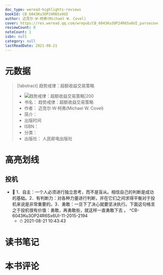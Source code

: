 ```yaml
---
doc_type: weread-highlights-reviews
bookId: CB_6043Ku3OP24R6Sx6UI
author: 迈克尔·W·柯弗(Michael W. Covel)
cover: https://res.weread.qq.com/wrepub/CB_6043Ku3OP24R6Sx6UI_parsecover
reviewCount: 0
noteCount: 1
isbn: null
category: null
lastReadDate: 2021-08-21
---
```

# 元数据
> [!abstract] 趋势戒律：超额收益交易策略
> - ![ 趋势戒律：超额收益交易策略|200](https://res.weread.qq.com/wrepub/CB_6043Ku3OP24R6Sx6UI_parsecover)
> - 书名： 趋势戒律：超额收益交易策略
> - 作者： 迈克尔·W·柯弗(Michael W. Covel)
> - 简介： 
> - 出版时间 
> - ISBN： 
> - 分类： 
> - 出版社： 人民邮电出版社

# 高亮划线

## 投机


- 📌 1．自主：一个人必须进行独立思考，而不是盲从。相信自己的判断是成功的基础。2．有判断力：对各种力量进行判断，并在它们之间求得平衡对于投机来说是非常重要的。3．勇敢：一旦下了决心就要坚决执行。下面这句格言之于投机很有价值：勇敢，再勇敢些，就这样一直勇敢下去 。 ^CB-6043Ku3OP24R6Sx6UI-11-2015-2194
    - ⏱ 2021-08-21 10:43:43 
# 读书笔记

# 本书评论
